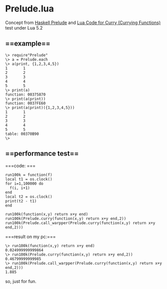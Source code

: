 Prelude.lua
===========
Concept from [Haskell Prelude](http://www.haskell.org/ghc/docs/latest/html/libraries/base/Prelude.html) and [Lua Code for Curry (Currying Functions)](http://tinylittlelife.org/?p=249)
test under Lua 5.2
## ==example==

    \> require"Prelude"   
    \> a = Prelude.each   
    \> a(print, {1,2,3,4,5})   
    1       1   
    2       2   
    3       3   
    4       4   
    5       5   
    \> print(a)   
    function: 00375870   
    \> print(a(print))   
    function: 0037FE60   
    \> print(a(print)({1,2,3,4,5}))   
    1       1   
    2       2   
    3       3   
    4       4   
    5       5   
    table: 00370B90   
    \>   
  
## ==performance test==
===code: ===  

    run100k = function(f)   
    local t1 = os.clock()   
    for i=1,100000 do   
      f(i, i+1)   
    end   
    local t2 = os.clock()   
    print(t2 - t1)   
    end   
    
    run100k(function(x,y) return x+y end)   
    run100k(Prelude.curry(function(x,y) return x+y end,2))   
    run100k(Prelude.call_warpper(Prelude.curry(function(x,y) return x+y end,2)))   
  
 ===result on my pc:===  
 
    \> run100k(function(x,y) return x+y end)   
    0.024999999999864   
    \> run100k(Prelude.curry(function(x,y) return x+y end,2))   
    0.46799999999985   
    \> run100k(Prelude.call_warpper(Prelude.curry(function(x,y) return x+y end,2)))   
    1.885   
  
  so, just for fun.